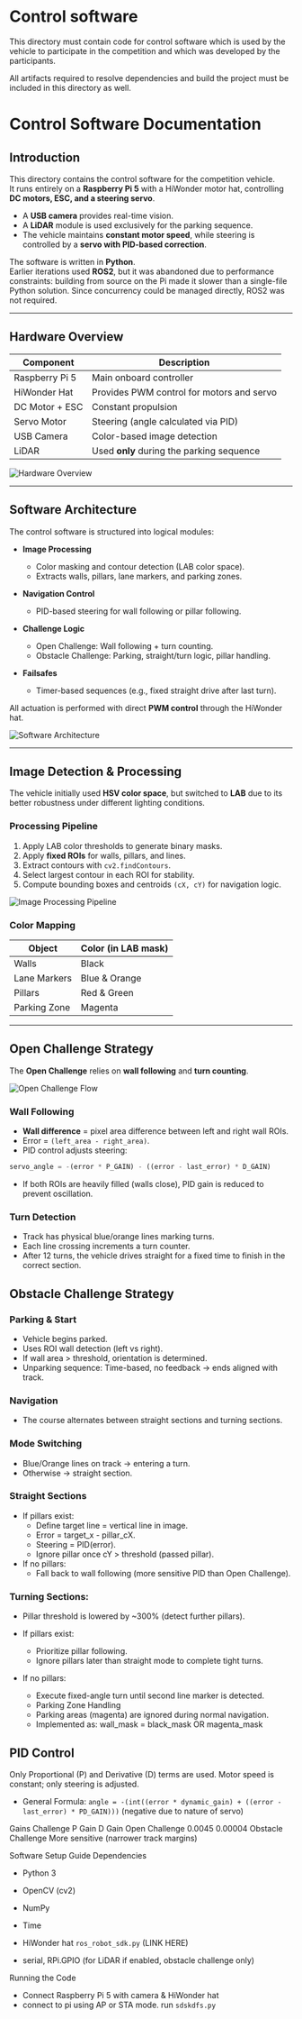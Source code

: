 Control software
====

This directory must contain code for control software which is used by the vehicle to participate in the competition and which was developed by the participants.

All artifacts required to resolve dependencies and build the project must be included in this directory as well.





# Control Software Documentation

## Introduction
This directory contains the control software for the competition vehicle.  
It runs entirely on a **Raspberry Pi 5** with a HiWonder motor hat, controlling **DC motors, ESC, and a steering servo**.  

- A **USB camera** provides real-time vision.  
- A **LiDAR** module is used exclusively for the parking sequence.  
- The vehicle maintains **constant motor speed**, while steering is controlled by a **servo with PID-based correction**.  

The software is written in **Python**.  
Earlier iterations used **ROS2**, but it was abandoned due to performance constraints: building from source on the Pi made it slower than a single-file Python solution. Since concurrency could be managed directly, ROS2 was not required.

---

## Hardware Overview

| Component        | Description                                         |
|------------------|-----------------------------------------------------|
| Raspberry Pi 5   | Main onboard controller                             |
| HiWonder Hat     | Provides PWM control for motors and servo           |
| DC Motor + ESC   | Constant propulsion                                |
| Servo Motor      | Steering (angle calculated via PID)                 |
| USB Camera       | Color-based image detection                         |
| LiDAR            | Used **only** during the parking sequence           |

![Hardware Overview](docs/hardware_overview.png)

---

## Software Architecture
The control software is structured into logical modules:

- **Image Processing**  
  - Color masking and contour detection (LAB color space).  
  - Extracts walls, pillars, lane markers, and parking zones.  

- **Navigation Control**  
  - PID-based steering for wall following or pillar following.  

- **Challenge Logic**  
  - Open Challenge: Wall following + turn counting.  
  - Obstacle Challenge: Parking, straight/turn logic, pillar handling.  

- **Failsafes**  
  - Timer-based sequences (e.g., fixed straight drive after last turn).  

All actuation is performed with direct **PWM control** through the HiWonder hat.

![Software Architecture](docs/software_architecture.png)

---

## Image Detection & Processing

The vehicle initially used **HSV color space**, but switched to **LAB** due to its better robustness under different lighting conditions.

### Processing Pipeline
1. Apply LAB color thresholds to generate binary masks.  
2. Apply **fixed ROIs** for walls, pillars, and lines.  
3. Extract contours with `cv2.findContours`.  
4. Select largest contour in each ROI for stability.  
5. Compute bounding boxes and centroids `(cX, cY)` for navigation logic.

![Image Processing Pipeline](docs/image_processing_pipeline.png)

### Color Mapping

| Object        | Color (in LAB mask)   |
|---------------|-----------------------|
| Walls         | Black                 |
| Lane Markers  | Blue & Orange         |
| Pillars       | Red & Green           |
| Parking Zone  | Magenta               |

---

## Open Challenge Strategy

The **Open Challenge** relies on **wall following** and **turn counting**.

![Open Challenge Flow](docs/open_challenge_flow.png)

### Wall Following
- **Wall difference** = pixel area difference between left and right wall ROIs.  
- Error = `(left_area - right_area)`.  
- PID control adjusts steering:  

```python
servo_angle = -(error * P_GAIN) - ((error - last_error) * D_GAIN)
```

- If both ROIs are heavily filled (walls close), PID gain is reduced to prevent oscillation.

### Turn Detection

- Track has physical blue/orange lines marking turns.
- Each line crossing increments a turn counter.
- After 12 turns, the vehicle drives straight for a fixed time to finish in the correct section.


## Obstacle Challenge Strategy
### Parking & Start
- Vehicle begins parked.
- Uses ROI wall detection (left vs right).
- If wall area > threshold, orientation is determined.
- Unparking sequence: Time-based, no feedback → ends aligned with track.

### Navigation
- The course alternates between straight sections and turning sections.

### Mode Switching
- Blue/Orange lines on track → entering a turn.
- Otherwise → straight section.

### Straight Sections
- If pillars exist:
    - Define target line = vertical line in image.
    - Error = target_x - pillar_cX.
    - Steering = PID(error).
    - Ignore pillar once cY > threshold (passed pillar).
- If no pillars:
    - Fall back to wall following (more sensitive PID than Open Challenge).
### Turning Sections:
- Pillar threshold is lowered by ~300% (detect further pillars).
- If pillars exist:
    - Prioritize pillar following.
    - Ignore pillars later than straight mode to complete tight turns.

- If no pillars:
    - Execute fixed-angle turn until second line marker is detected.
    - Parking Zone Handling
    - Parking areas (magenta) are ignored during normal navigation.
    - Implemented as: wall_mask = black_mask OR magenta_mask

## PID Control

Only Proportional (P) and Derivative (D) terms are used.
Motor speed is constant; only steering is adjusted.

- General Formula: `angle = -(int((error * dynamic_gain) + ((error - last_error) * PD_GAIN)))` (negative due to nature of servo)

Gains
Challenge	P Gain	D Gain
Open Challenge	0.0045	0.00004
Obstacle Challenge	More sensitive (narrower track margins)	

Software Setup Guide
Dependencies

- Python 3
- OpenCV (cv2)
- NumPy
- Time
- HiWonder hat `ros_robot_sdk.py` (LINK HERE)

- serial, RPi.GPIO (for LiDAR if enabled, obstacle challenge only)

Running the Code
- Connect Raspberry Pi 5 with camera & HiWonder hat
- connect to pi using AP or STA mode. run `sdskdfs.py`



